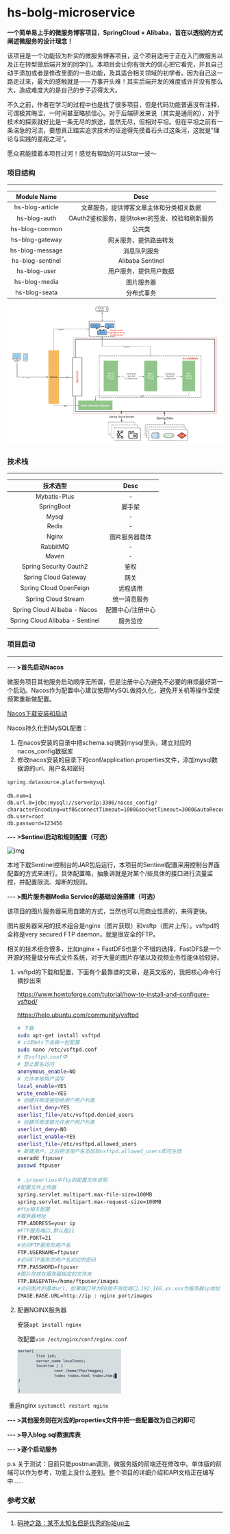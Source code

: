 # hs-bolg-microservice
**一个简单易上手的微服务博客项目，SpringCloud + Alibaba，旨在以透彻的方式阐述微服务的设计理念！**

该项目是一个功能较为朴实的微服务博客项目，这个项目适用于正在入门微服务以及正在转型做后端开发的同学们。本项目会让你有很大的信心把它看完，并且自己动手添加或者是修改里面的一些功能，及其适合相关领域的初学者。因为自己这一路走过来，最大的感触就是——万事开头难！其实后端开发的难度或许并没有那么大，造成难度大的是自己的步子迈得太大。

不久之前，作者在学习的过程中也是找了很多项目，但是代码功能普遍没有注释，可谓极其晦涩，一时间甚至略损信心。对于后端研发来说（其实是通用的），对于技术的探索就好比是一条无尽的旅途，虽然无尽，但相对平坦。但在平坦之前有一条湍急的河流，要想真正踏实追求技术的征途得先摸着石头过这条河，这就是”理论与实践的差距之河“。

愿众君能摸着本项目过河！感觉有帮助的可以Star一波～

### 项目结构

---



|   Module Name    |                      Desc                       |
| :--------------: | :---------------------------------------------: |
| hs-blog-article  |    文章服务，提供博客文章主体和分类相关数据     |
|   hs-blog-auth   | OAuth2鉴权服务，提供token的签发、校验和刷新服务 |
|  hs-blog-common  |                     公共类                      |
| hs-blog-gateway  |             网关服务，提供路由转发              |
| hs-blog-message  |                  消息队列服务                   |
| hs-blog-sentinel |                Alibaba Sentinel                 |
|   hs-blog-user   |             用户服务，提供用户数据              |
|  hs-blog-media   |                   图片服务器                    |
|  hs-blog-seata   |                   分布式事务                    |

![image-20220421003706275](README.assets/image-20220421003706275.png)

### 技术栈

----



|            技术选型             |       Desc        |
| :-----------------------------: | :---------------: |
|          Mybatis-Plus           |         -         |
|           SpringBoot            |      脚手架       |
|              Mysql              |         -         |
|              Redis              |         -         |
|              Nginx              |  图片服务器载体   |
|            RabbitMQ             |         -         |
|              Maven              |         -         |
|     Spring Security Oauth2      |       鉴权        |
|      Spring Cloud Gateway       |       网关        |
|     Spring Cloud OpenFeign      |     远程调用      |
|       Spring Cloud Stream       |   统一消息服务    |
|  Spring Cloud Alibaba - Nacos   | 配置中心/注册中心 |
| Spring Cloud Alibaba - Sentinel |     服务监控      |
|                                 |                   |



### 项目启动

----

**--- >首先启动Nacos**

微服务项目其他服务启动顺序无所谓，但是注册中心为避免不必要的麻烦最好第一个启动。Nacos作为配置中心建议使用MySQL做持久化，避免开关机等操作至使频繁重新做配置。

[Nacos下载安装和启动](https://nacos.io/zh-cn/docs/quick-start.html)

Nacos持久化到MySQL配置：

1. 在nacos安装的目录中把schema.sql搞到mysql里头，建立对应的nacos_config数据库
1. 修改nacos安装的目录下的conf/application.properties文件，添加mysql数据源的url、用户名和密码

```properties
spring.datasource.platform=mysql

db.num=1
db.url.0=jdbc:mysql://serverIp:3306/nacos_config?characterEncoding=utf8&connectTimeout=1000&socketTimeout=3000&autoReconnect=true
db.user=root
db.password=123456
```

**--- >Sentinel启动和规则配置（可选）**

![img](https://sentinelguard.io/img/sentinel-flow-index-overview-cn.jpg)

本地下载Sentinel控制台的JAR包后运行，本项目的Sentinel配置采用控制台界面配置的方式来进行。具体配置略，抽象讲就是对某个/些具体的接口进行流量监控，并配置限流、熔断的规则。



**--- >图片服务器Media Service的基础设施搭建（可选）**

该项目的图片服务器采用自建的方式，当然也可以用商业性质的，来得更快。

图片服务器采用的技术组合是nginx（图片获取）和vsftp（图片上传）。vsftpd的全称是very secured FTP daemon，就是很安全的FTP。

相关的技术组合很多，比如nginx + FastDFS也是个不错的选择，FastDFS是一个开源的轻量级分布式文件系统，对于大量的图片存储以及视频业务性能体验较好。

1. vsftpd的下载和配置，下面有个最靠谱的文章，是英文版的，我把核心命令行摘抄出来

   https://www.howtoforge.com/tutorial/how-to-install-and-configure-vsftpd/

   https://help.ubuntu.com/community/vsftpd

   ```bash
   # 下载
   sudo apt-get install vsftpd
   # cd到etc下去做一些配置
   sudo nano /etc/vsftpd.conf
   # 在vsftpd.conf中
   # 禁止匿名访问
   anonymous_enable=NO
   # 允许本地用户读写
   local_enable=YES
   write_enable=YES
   # 创建并修改被拒绝用户用户列表
   userlist_deny=YES
   userlist_file=/etc/vsftpd.denied_users
   # 创建并修改被允许用户用户列表
   userlist_deny=NO
   userlist_enable=YES
   userlist_file=/etc/vsftpd.allowed_users
   # 新建用户，之后把该用户名添加到vsftpd.allowed_users即可生效
   useradd ftpuser
   passwd ftpuser
   
   # .properties中ftp的配置文件说明
   #配置文件上传器
   spring.servlet.multipart.max-file-size=100MB
   spring.servlet.multipart.max-request-size=100MB
   #ftp相关配置
   #服务器地址
   FTP.ADDRESS=your ip
   #FTP服务端口,默认是21
   FTP.PORT=21
   #访问FTP服务的用户名
   FTP.USERNAME=ftpuser
   #访问FTP服务的用户名对应的密码
   FTP.PASSWORD=ftpuser
   #图片存放在服务器指定的文件夹
   FTP.BASEPATH=/home/ftpuser/images
   #访问图片的基本url，如果端口号为80就不用加端口,192,168.xx.xxx为服务器ip地址
   IMAGE.BASE.URL=http://ip : nginx port/images
   ```

2. 配置NGINX服务器

   安装`apt install nginx`

   改配置`vim /ect/nginx/conf/nginx.conf`

   <img src="README.assets/image-20220423154443171.png" alt="image-20220423154443171" style="zoom:25%;" />

​		重启nginx `systemctl restart nginx`



**--- >其他服务则在对应的properties文件中把一些配置改为自己的即可**



**--- >导入blog.sql数据库表**



**--- >逐个启动服务**



p.s 关于测试：目前只能postman调测，微服务版的前端还在修改中。单体版的前端可以作为参考，功能上没什么差别。整个项目的详细介绍和API文档正在编写中......



### 参考文献

----

1. [码神之路：某不太知名但是优秀的b站up主](https://space.bilibili.com/473844125)